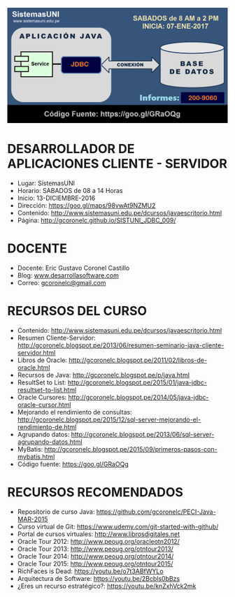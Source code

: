 ![Java CLIENTE-SERVIDOR](https://raw.githubusercontent.com/gcoronelc/SISTUNI_JDBC_009/master/JavaJDBC009-3.png)

# DESARROLLADOR DE APLICACIONES CLIENTE - SERVIDOR

- Lugar: SistemasUNI
- Horario: SABADOS de 08 a 14 Horas
- Inicio: 13-DICIEMBRE-2016
- Dirección: https://goo.gl/maps/98vwAt9NZMU2
- Contenido: http://www.sistemasuni.edu.pe/dcursos/javaescritorio.html
- Página: http://gcoronelc.github.io/SISTUNI_JDBC_009/

# DOCENTE

- Docente: Eric Gustavo Coronel Castillo
- Blog: www.desarrollasoftware.com
- Correo: gcoronelc@gmail.com

# RECURSOS DEL CURSO

- Contenido: http://www.sistemasuni.edu.pe/dcursos/javaescritorio.html
- Resumen Cliente-Servidor: http://gcoronelc.blogspot.pe/2013/06/resumen-seminario-java-cliente-servidor.html
- Libros de Oracle: http://gcoronelc.blogspot.pe/2011/02/libros-de-oracle.html
- Recursos de Java: http://gcoronelc.blogspot.pe/p/java.html
- ResultSet to List: http://gcoronelc.blogspot.pe/2015/01/java-jdbc-resultset-to-list.html
- Oracle Cursores: http://gcoronelc.blogspot.pe/2014/05/java-jdbc-oracle-cursor.html
- Mejorando el rendimiento de consultas: http://gcoronelc.blogspot.pe/2015/12/sql-server-mejorando-el-rendimiento-de.html
- Agrupando datos: http://gcoronelc.blogspot.pe/2013/06/sql-server-agrupando-datos.html
- MyBatis: http://gcoronelc.blogspot.pe/2015/09/primeros-pasos-con-mybatis.html
- Código fuente: https://goo.gl/GRaOQg

# RECURSOS RECOMENDADOS

- Repositorio de curso Java: https://github.com/gcoronelc/PECI-Java-MAR-2015
- Curso virtual de Git: https://www.udemy.com/git-started-with-github/
- Portal de cursos virtuales: http://www.librosdigitales.net
- Oracle Tour 2012: http://www.peoug.org/oracleotn2012/
- Oracle Tour 2013: http://www.peoug.org/otntour2013/
- Oracle Tour 2014: http://www.peoug.org/otntour2014/
- Oracle Tour 2015: http://www.peoug.org/otntour2015/
- RichFaces is Dead: https://youtu.be/o7t3ABfWYLo
- Arquitectura de Software: https://youtu.be/2Bcbls0bBzs
- ¿Eres un recurso estratégico?: https://youtu.be/knZxhVck2mk




